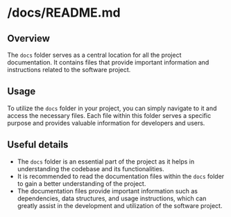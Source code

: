# /docs/README.md

## Overview
The `docs` folder serves as a central location for all the project documentation. It contains files that provide important information and instructions related to the software project.

## Usage
To utilize the `docs` folder in your project, you can simply navigate to it and access the necessary files. Each file within this folder serves a specific purpose and provides valuable information for developers and users.

## Useful details
- The `docs` folder is an essential part of the project as it helps in understanding the codebase and its functionalities.
- It is recommended to read the documentation files within the `docs` folder to gain a better understanding of the project.
- The documentation files provide important information such as dependencies, data structures, and usage instructions, which can greatly assist in the development and utilization of the software project.